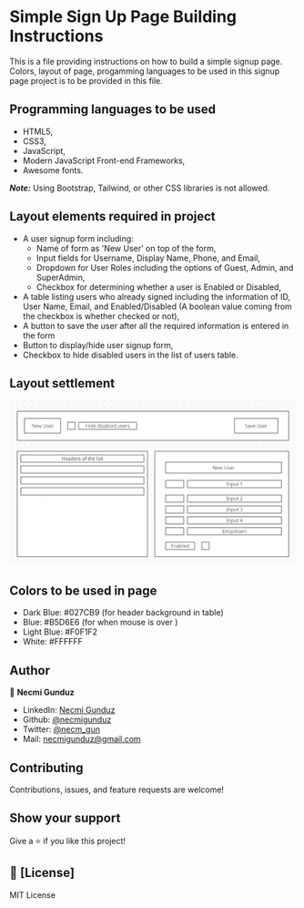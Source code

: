 # Simple Sign Up Page Building Instructions

This is a file providing instructions on how to build a simple signup page. Colors, layout of page, progamming languages to be used in this signup page project is to be provided in this file.

## Programming languages to be used

- HTML5,
- CSS3,
- JavaScript,
- Modern JavaScript Front-end Frameworks,
- Awesome fonts.

**_Note:_** Using Bootstrap, Tailwind, or other CSS libraries is not allowed.

## Layout elements required in project

- A user signup form including:
  - Name of form as 'New User' on top of the form,
  - Input fields for Username, Display Name, Phone, and Email,
  - Dropdown for User Roles including the options of Guest, Admin, and SuperAdmin,
  - Checkbox for determining whether a user is Enabled or Disabled,
- A table listing users who already signed including the information of ID, User Name, Email, and Enabled/Disabled (A boolean value coming from the checkbox is whether checked or not),
- A button to save the user after all the required information is entered in the form
- Button to display/hide user signup form,
- Checkbox to hide disabled users in the list of users table.

## Layout settlement

![screenshot](https://github.com/necmigunduz/product_design_instructions/blob/master/layout.png)

## Colors to be used in page

- Dark Blue: #027CB9 (for header background in table)
- Blue: #B5D6E6 (for when mouse is over )
- Light Blue: #F0F1F2
- White: #FFFFFF

## Author

👤 **Necmi Gunduz**

- LinkedIn: [Necmi Gunduz](https://www.linkedin.com/in/necmigunduz/)
- Github: [@necmigunduz](https://github.com/necmigunduz/)
- Twitter: [@necm_gun](https://twitter.com/necm_gun)
- Mail: [necmigunduz@gmail.com](necmigunduz@gmail.com)

## Contributing

Contributions, issues, and feature requests are welcome!

## Show your support

Give a ⭐️ if you like this project!

## 📝 [License]

MIT License
